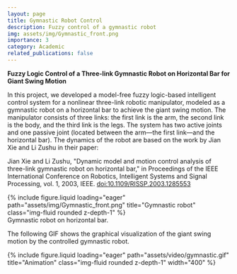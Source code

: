 ```yaml
---
layout: page
title: Gymnastic Robot Control
description: Fuzzy control of a gymnastic robot
img: assets/img/Gymnastic_front.png
importance: 3
category: Academic
related_publications: false
---
```


**Fuzzy Logic Control of a Three-link Gymnastic Robot on Horizontal Bar for Giant Swing Motion**

In this project, we developed a model-free fuzzy logic-based intelligent control system for a nonlinear three-link robotic manipulator, modeled as a gymnastic robot on a horizontal bar to achieve the giant swing motion. The manipulator consists of three links: the first link is the arm, the second link is the body, and the third link is the legs. The system has two active joints and one passive joint (located between the arm—the first link—and the horizontal bar). The dynamics of the robot are based on the work by Jian Xie and Li Zushu in their paper:

Jian Xie and Li Zushu, "Dynamic model and motion control analysis of three-link gymnastic robot on horizontal bar," in Proceedings of the IEEE International Conference on Robotics, Intelligent Systems and Signal Processing, vol. 1, 2003, IEEE. [doi:10.1109/RISSP.2003.1285553](https://doi.org/10.1109/RISSP.2003.1285553) 

<div class="row">
    <div class="col-sm mt-3 mt-md-0">
        {% include figure.liquid loading="eager" path="assets/img/Gymnastic_front.png" title="Gymnastic robot" class="img-fluid rounded z-depth-1" %}
<div class="caption">
    Gymnastic robot on horizontal bar. 
</div>

The following GIF shows the graphical visualization of the giant swing motion by the controlled gymnastic robot.
<div class="row">
    <div class="col-sm d-flex justify-content-center mt-3 mt-md-0">
        {% include figure.liquid loading="eager" path="assets/video/gymnastic.gif" title="Animation" class="img-fluid rounded z-depth-1" width="400" %}
</div>
    
